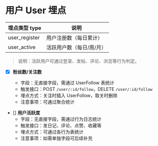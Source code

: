 # 用户 User 埋点

| 埋点类型 type | 说明                     |
| ------------- | ------------------------ |
| user_register | 用户注册数（每日累计）   |
| user_active   | 活跃用户数（每日/周/月） |

> 说明：活跃用户可通过登录、发帖、评论、浏览等行为判定。

- [x] **粉丝数/关注数**

  - 字段：无直接字段，需通过 UserFollow 表统计
  - 触发接口：POST `/user/:id/follow`，DELETE `/user/:id/follow`
  - 埋点方式：关注时插入 UserFollow，取关时删除
  - 注意事项：可通过聚合统计

- [] **用户活跃度**
  - 字段：无直接字段，需通过行为日志统计
  - 触发接口：发日记、评论、点赞、收藏等
  - 埋点方式：可通过各行为表统计
  - 注意事项：如需单独字段可后续补充

